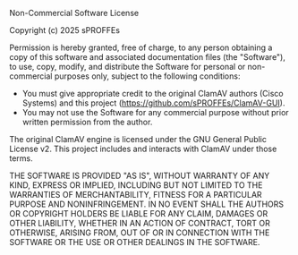 Non-Commercial Software License

Copyright (c) 2025 sPROFFEs

Permission is hereby granted, free of charge, to any person obtaining a copy
of this software and associated documentation files (the "Software"), to use,
copy, modify, and distribute the Software for personal or non-commercial
purposes only, subject to the following conditions:

- You must give appropriate credit to the original ClamAV authors (Cisco Systems)
  and this project (https://github.com/sPROFFEs/ClamAV-GUI).
- You may not use the Software for any commercial purpose without prior
  written permission from the author.

The original ClamAV engine is licensed under the GNU General Public License v2.
This project includes and interacts with ClamAV under those terms.

THE SOFTWARE IS PROVIDED "AS IS", WITHOUT WARRANTY OF ANY KIND, EXPRESS OR
IMPLIED, INCLUDING BUT NOT LIMITED TO THE WARRANTIES OF MERCHANTABILITY,
FITNESS FOR A PARTICULAR PURPOSE AND NONINFRINGEMENT. IN NO EVENT SHALL THE
AUTHORS OR COPYRIGHT HOLDERS BE LIABLE FOR ANY CLAIM, DAMAGES OR OTHER
LIABILITY, WHETHER IN AN ACTION OF CONTRACT, TORT OR OTHERWISE, ARISING FROM,
OUT OF OR IN CONNECTION WITH THE SOFTWARE OR THE USE OR OTHER DEALINGS IN THE
SOFTWARE.
